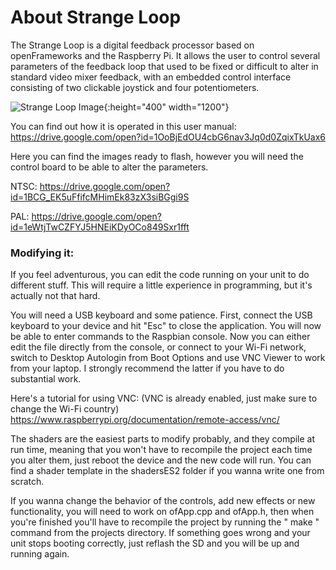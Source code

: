 # About Strange Loop
The Strange Loop is a digital feedback processor based on openFrameworks and the Raspberry Pi.
It allows the user to control several parameters of the feedback loop that used to be fixed or
difficult to alter in standard video mixer feedback, with an embedded control interface consisting of
two clickable joystick and four potentiometers.

![Strange Loop Image](https://github.com/meltdream/strange-loop/blob/master/Strange_Loop_img.jpg){:height="400" width="1200"}

You can find out how it is operated in this user manual: https://drive.google.com/open?id=1OoBjEdOU4cbG6nav3Jq0d0ZqixTkUax6

Here you can find the images ready to flash, however you will need the control board to be able to alter the parameters.

NTSC: https://drive.google.com/open?id=1BCG_EK5uFfifcMHimEk83zX3siBGgi9S

PAL: https://drive.google.com/open?id=1eWtjTwCZFYJ5HNEiKDyOCo849Sxr1fft

### Modifying it:

If you feel adventurous, you can edit the code running on your unit to do different stuff.
This will require a little experience in programming, but it's actually not that hard.

You will need a USB keyboard and some patience. First, connect the USB keyboard to your device and hit "Esc"
to close the application. 
You will now be able to enter commands to the Raspbian console.
Now you can either edit the file directly from the console, or connect to your Wi-Fi network, switch to Desktop Autologin from Boot Options and use VNC Viewer to work from your laptop. I strongly recommend the latter if you have to do substantial work.

Here's a tutorial for using VNC: (VNC is already enabled, just make sure to change the Wi-Fi country)
https://www.raspberrypi.org/documentation/remote-access/vnc/

The shaders are the easiest parts to modify probably, and they compile at run time, meaning that you 
won't have to recompile the project each time you alter them, just reboot the device and the new code will run.
You can find a shader template in the shadersES2 folder if you wanna write one from scratch.

If you wanna change the behavior of the controls, add new effects or new functionality, you will need to work on ofApp.cpp and ofApp.h, then when you're finished you'll have to recompile the project by running the " make " command from the projects directory.
If something goes wrong and your unit stops booting correctly, just reflash the SD and you will be up and running again.








